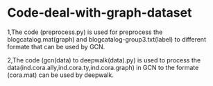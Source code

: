 # Code-deal-with-graph-dataset

1,The code (preprocess.py) is used for preprocess the blogcatalog.mat(graph) and blogcatalog-group3.txt(label) to different formate that can be used by GCN.

2,The code (gcn(data) to deepwalk(data).py) is used to process the data(ind.cora.ally,ind.cora.ty,ind.cora.graph) in GCN to the formate (cora.mat) can be used by deepwalk.
